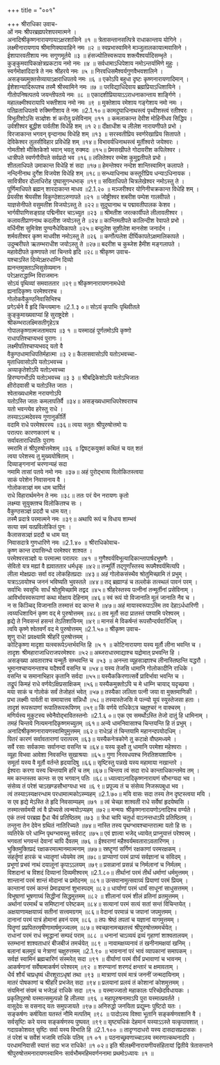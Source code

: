 +++
title = "००१"

+++
श्रीराधिका उवाच-  
ओं नमः श्रीपरब्रह्मपरेशपरमात्मने ।  
अनादिश्रीकृष्णनारायणायाऽक्षरशासिने ॥१ ॥
त्रेतासन्तानसत्पित्रे राधाकान्ताय योगिने ।  
लक्ष्मीनारायणाय श्रीमाणिक्यावाहिने नमः ॥२ ॥
स्वप्रभास्वामिने मञ्जुलालकायात्मवासिने ।  
ईशापारवतीशाय नमः सगुणमूर्तये ॥३ ॥
हंसज्योतिस्वरूपाय शक्त्यैश्वर्यादिसम्भृते ।  
कुङ्कुमवापिकाक्षेत्रप्रकटाय नमो नमः ॥४ ॥
सर्वधामाऽधिपेशाय नमोऽन्तर्यामिणे मुहुः ।  
स्वर्गमोक्षादिदात्रे ते नमः श्रीहरये नमः ॥५ ॥
निरवधिसमैश्वर्यगुणवैभवशालिने ।  
असङ्ख्यमुक्तसेव्यायाऽक्षराधिपतये नमः ॥६ ॥
एकोऽपि बहुधा दृष्टः कृष्णनारायणादिमान् ।  
ईशेशान्यादिरूपश्च तस्मै श्रीस्वामिने नमः ॥७ ॥
परविद्याधिदेवाय ब्रह्मप्रियाऽधिशायिने ।  
गीतोपनिषत्पतये जयन्तीपतये नमः ॥८ ॥
एकादशीप्रियायाऽऽराधनाकान्ताय शार्ङ्गिणे ।  
महालक्ष्मीश्वरायापि भक्तीशाय नमो नमः ॥९ ॥
मुक्तेशाय रमेशाय गङ्गेशाय नमो नमः ।  
पतिव्रताधिपतये रुक्मिणीशाय ते नमः ॥2.1.१०॥
कामदुघाधिनाथस्त्वं पृथ्वीशस्त्वं रतीश्वरः ।  
विभूतीशोऽसि सञ्ज्ञेशः शं करोतु प्रसेविनाम् ॥११ ॥
कमलाकान्त देवीश मोहिनीधव सिद्धिप ।  
उर्वशीश्वर बुद्धीश पार्वतीश विधेहि शम् ॥१ २॥
दीक्षाधीश च लीलेश नारायणीपते प्रभो ।  
विरजाकान्त भगवन् वृन्दानाथ विधेहि शम् ॥१३ ॥
सरस्वतीप्रिय स्वर्णरेखाप्रिय सितापते ।  
देविकेश्वर तुलसीविहार प्रविधेहि शम् ॥१४॥
विभावर्यधिनाथस्त्वं मूर्तीश्वरो जयेश्वरः ।  
गोमतीशो मौक्तिकेशो भवान् भवतु रुक्मदः ॥१५॥
प्रेमसखीपते गोदावरीश कपिलेश्वर ।  
धात्रीपते स्वर्णगौरीपते सर्वप्रदो भव ॥१६॥
ललितेश्वर रम्भेश कुमुद्वतीपते प्रभो ।  
शीतलाधिपते उमाकान्त विधेहि शं सदा ॥१७॥
हेमन्तेश्वर नन्देश शान्तिस्वामिन् कलापते ।  
नन्दिनीनाथ दुर्गेश विजयेश विधेहि शम् ॥१८॥
सन्ध्याधिनाथ कस्तूरीप्रिय धन्याऽधिनायक ।  
सावित्रीवर दोलाधिरोह पुष्पासुगन्धभाक् ॥१९॥
सविताधिपते चित्रलेखेश्वर नमोऽस्तु ते ।  
पूर्णिमाधिपते ब्रह्मन् शारदाकान्त माधव ॥2.1.२० ॥
मञ्जरीश्वर योगिनीचक्रकान्त विधेहि शम् ।  
प्रेयसीश श्रेयसीश विकुण्ठेशाऽरुणापते ॥२१ ॥
जोष्ट्रीश्वर शबरीश पम्पेश गालवीपते ।  
याज्ञसेनीपते वसुमतीश विजयोऽस्तु ते ॥२२॥
सुदुघानाथ च पद्मावतीपालक केशव ।  
भार्गवीपाणिसङ्ग्राह पद्मिनीवर चाऽच्युत ॥२३ ॥
श्रीमतीश जरत्कार्वीपते लीलावतीश्वर ।  
कलावतीप्राणनाथ कदलीश जयोऽस्तु ते ॥२४॥
कान्तिमतीपते कालिन्दीश रेवापते प्रभो ।  
वर्धिनीश सुमित्रेश पुण्यनैधेयिकापते ॥२५॥
बन्दुलेश सुशीलेश मानसेश जनार्दन ।  
शर्मवतीश्वर कृष्ण माधवीश नमोऽस्तु ते ॥२६ ॥
कर्णोत्पलेश दीर्घिकापतेऽक्षमालिकापते ।  
उदुम्बरीपते ऋतम्भराधीश जयोऽस्तु ते ॥२७॥
बदरीश च कुब्जेश हैमीश मङ्गलापते ।  
महावेदीपते कृष्णापते त्वां चिन्तये हृदि ॥२८॥
श्रीकृष्ण उवाच-  
यश्चाऽस्ति दिव्येऽक्षरधाम्नि दिव्यो  
ह्यनन्तमुक्ताऽभिसुसेव्यमानः ।  
परेऽक्षराद्धाम्नि विराजमानः  
सोऽयं पृथिव्यां समवाततार ॥२९॥
श्रीकृष्णनारायणनामधेयो  
ह्यनादिकृष्णः परमेश्वरश्च ।  
गोलोकवैकुण्ठनिवासिभिश्च  
प्रगेऽर्चने वै हृदि चिन्त्यमानः ॥2.1.३ ०॥
सोऽयं कृपाभिः पृथिवीतले  
कुङ्कुमाख्यवाप्यां हि सुराष्ट्रदेशे ।  
श्रीकम्भरालक्ष्मिसतीगृहेऽत्र  
गोपालकृष्णात्मजतामवाप ॥३ १ ॥
यस्मादहं पूर्णतमोऽपि कृष्णो  
राधापतिश्चाप्यभवं पुराणः ।  
लक्ष्मीपतिश्चाप्यभवद् यतो वै  
वैकुण्ठधामाधिपतिर्महात्मा ॥३ २॥
कैलासवासोऽपि यतोऽभवच्चा-  
मृताधिवासोऽपि यतोऽभवच्च ।  
अव्याकृतेशोऽपि यतोऽभवच्चा  
हिरण्यगर्भोऽपि यतोऽभवच्च ॥३ ३ ॥
श्रीबद्रिकेशोऽपि यतोऽभिजातः  
क्षीरोदवासी च यतोऽस्ति जातः ।  
श्वेताख्यधामेश नरायणोऽपि  
यतोऽस्ति जातः कमलापतिर्वै ॥३४॥
असङ्ख्यधामाधिपरेश्वराश्च  
यतो भवन्त्येव हरेस्तु राधे ।  
तस्याऽऽत्मदेवस्य गुणानुकीर्तिं  
वदामि राधे परमेश्वरस्य ॥३६॥
त्वया स्तुतः श्रीपुरुषोत्तमो यः  
परात्परः कारणकारणं च ।  
सर्वावताराधिपतिः पुराणः  
स्मरामि तं श्रीपुरुषोत्तमेशम् ॥३६ ॥
द्विषट्कयुक्तं कथितं च यत् शतं  
त्वया परेशस्य तु मुख्ययोषिताम् ।  
दिव्याङ्गनानां चरणान्यहं सदा  
नमामि तासां पतये नमो नमः ॥३७॥
अहं पुरोद्भाव्य विलोकितस्त्वया  
साकं परेशेन निवासनाय वै ।  
गोलोकसञ्ज्ञं मम धाम चार्पितं  
राधे विहारार्थमनेन ते नमः ॥३८॥
ततः परं येन नरायणः कृतो  
लक्ष्म्या सुयुक्तश्च विलोकितश्च सः ।  
वैकुण्ठसञ्ज्ञं प्रददौ च धाम यत्।  
तस्मै प्रदात्रे परमात्मने नमः ॥३९॥
अथापि रूपं च विधाय शाम्भवं  
सत्या समं यत्प्रविलोकितं पुनः ।  
कैलाससञ्ज्ञं प्रददौ च धाम यत्  
निवासदात्रे गुणधारिणे नमः ॥2.1.४० ॥
श्रीराधिकोवाच-  
कृष्ण कान्त दयासिन्धो परमेश्वर शाश्वत ।  
परमेश्वरसञ्ज्ञो यः परमात्मा परात्परः ॥४१ ॥
गुणैश्वर्यविभूत्यादिकान्तापार्षदभूषणैः ।  
सेवितो यत्र मह्यां वै ह्यवाततार धर्मधृक् ॥४२॥
तन्मूर्तिं तद्गुणाँस्तस्य रूपमैश्वर्यमित्यपि ।  
लीला मोक्षप्रदाः सर्वा वद लोकहितप्रदाः ॥४३॥
अहं गोलोकसंस्थैव श्रोतुमिच्छामि तं प्रभुम् ।  
यत्राऽऽवयोश्च जननं भविष्यति भुवस्तले ॥४४॥
तद् ब्रह्माण्डं च तल्लोकं तत्स्थलं पावनं परम् ।  
सर्वाभिः स्वसृभिः सार्धं श्रोतुमिच्छामि तद्वद ॥४५॥
श्रीहरेस्तस्य पत्नीनां तन्मूर्तीनां प्रसेविनाम् ।  
आविर्भावस्वरूपाणां कथा मोक्षाय देहिनाम् ॥४६॥
स्वं रूपं यो विजानाति मूलं जानाति नैव च ।  
न स किञ्चिद् विजानाति तस्मात्तं वद कान्त मे ॥४७॥
अहं मायास्वरूपाऽस्मि तव देहाऽर्धधारिणी ।  
त्वय्यधिशायिनं कृष्ण वद् मे पुरुषोत्तमम् ॥४८॥
तव मूर्तौ सदा प्रातस्तं पश्यामि परेश्वरम् ।  
हृद्ये ते निवसन्तं हसन्तं तेऽतिशायिनम् ॥४९॥
मानसं मे विकर्षन्तं रूपसौन्दर्यवारिधिम् ।  
त्वयि कृष्णे श्वेतवर्णं वद मे पुरुषोत्तमम् ॥2.1.५०॥
श्रीकृष्ण उवाच-  
शृणु राधे! प्रवक्ष्यामि श्रीहरिं पुरुषोत्तमम् ।  
कोटिकृष्णा मादृशा यत्स्वरूपेऽन्तर्भवन्ति हि ॥५ १ ॥
कोटिनारायणा यस्य मूर्तौ लीना भवन्ति च ।  
तादृशः श्रीमहाराजाधिराजपरमेश्वरः ॥५२॥
अब्जराधारमाद्याश्च यद्रोमात् प्रभवन्ति हि ।  
असङ्ख्या अवताराश्च यन्मूर्तेः सम्भवन्ति च ॥५३ ॥
अनन्ता व्यूहसञ्ज्ञाश्च लीनास्तिष्ठन्ति यद्धरौ ।  
भूमानश्चाप्यनन्ताश्च यदैश्वर्ये वसन्ति च ॥५४॥
यस्य तेजसि धामानि गोलोकादीनि राधिके ।  
वसन्ति च समानाभिहार कृतानि सर्वदा ॥५५॥
यस्यैककिरणात्सर्वे प्राविर्भावा भवन्ति च ।  
तद्रूपं किमहं राधे वर्णयेऽक्षिप्रसाक्षिकम् ॥५६॥
यस्यैकमुक्तोऽपि च मे धाम्नि चायाद् यदृच्छया ।  
मया साकं च गोलोकं सर्वं तेजोहतं भवेत् ॥५७॥
तस्यैका ललिता पत्नी जया वा मुक्तमाणिकी ।  
प्रभा लक्ष्मीः पार्वती वा समायात्तव सन्निधौ ॥५८॥
तस्यास्तेजसि मे पत्न्यो यूयं स्युस्तेजसा हताः ।  
तादृशं रूपरूपाणां रूपातिरूपरूपिणम् ॥५९॥
किं वर्णये राधिकेऽत्र चक्षुश्चरं न वाक्चरम् ।  
मणिर्यस्य मुकुटस्य स्वेनैवोद्भावितस्तनोः ॥2.1.६ ०॥
एक एव समर्थोऽस्ति तेजो दातुं हि धामिनाम् ।  
तमहं चिन्तये नित्यमनादिकृष्णमच्युतम् ॥६१॥
अन्ये धामनिवासाश्च चिन्तयन्ति हि तं प्रभुम् ।  
अनादिश्रीकृष्णनारायणस्वामिपुमुत्तमम् ॥६२॥
राधेऽहं तं चिन्तयामि महानन्दपयोदधिम् ।  
पितरं कारणं सर्वावताराणां परात्परम् ॥६३॥
यस्यैकनेत्रकोणे तु कटाक्षे वौष्ठमध्यमे ।  
सर्वे रसाः सर्वकामाः सर्वानन्दा वसन्ति च ॥६४॥
यस्य कुक्षौ तु धामानि परमेशा महेश्वराः ।  
व्यूहा विभवा आवेशा निवसन्ति सुखाश्रयाः ॥६५॥
गुणा निरवधयश्च निरतिशयशायिनः ।  
समूर्ता यस्य वै मूर्तौ वर्तन्ते हृदयादिषु ॥६६॥
सृष्टिस्तु पन्नखे यस्य महामाया नखान्तरे ।  
ईश्वराः करगा यस्य चिन्तयामि हरिं च तम् ॥६७॥
चिन्तय त्वं सदा राधे कान्ताधिकान्तमेव तम् ।  
मम कान्तस्तव कान्तः स एव भगवान् पतिः ॥६८॥
ध्यात्वाऽनादिकृष्णनारायणं सौभाग्यदा भव ।  
संसेव्य तं परेशं चाऽखण्डसौभाग्यधा भव ॥६ ९॥
प्रपूज्य तं च संसेव्य निजरूपबुधा भव ।  
त्वं तस्याऽस्यक्षरन्धाम परधामात्मकोऽस्म्यहम् ॥2.1.७०॥
मयि वासः सदा तस्य तेन दृष्टस्त्वया मयि ।  
स एव हृद्ये मेऽस्ति ते हृदि निवसाम्यहम् ॥७१ ॥
त्वं चेच्छा शाश्वती राधे सर्वेषां हृदयेष्वसि ।  
तस्मात्सर्वमयी त्वं वै प्रोच्यसे त्वन्मयोऽप्यहम् ॥७२॥
मन्मयः श्रीकृष्णनारायणोऽनादिश्च वर्ण्यते ।  
एकं तत्त्वं परब्रह्म द्वैधा चैवं प्रतिष्ठितम् ॥७३ ॥
त्रेधा चापि चतुर्धा वाऽनन्तधाऽपि प्रतिष्ठितम् ।  
तन्तुना तेन देवेन ग्रथितं नातिरिच्यते ॥७४॥
नास्ति तस्य पृथग्भावश्चान्तरात्मा यतो हि सः ।  
व्यतिरेके परे धाम्नि पृथग्भावस्तु सर्वराट् ॥७५॥
एवं ज्ञात्वा भजेद् ध्यायेत् प्राप्नुयात्तं परेश्वरम् ।  
भगवतां भगवन्तं देवानां चापि दैवतम् ॥७६ ॥
ईश्वराणां महैश्वर्यमवताराऽवतारिणम् ।  
भुक्तिमुक्तिप्रदं रक्षाकरमात्मानमात्मनाम् ॥७७॥
स्रष्टॄणां सर्गिणं रक्षकाणां परमरक्षकम् ।  
संहर्तॄणां हारकं च ध्यातॄणां ध्येयमेव तम् ॥७८॥
प्राप्याणां परमं प्राप्यं सर्वज्ञानां च संविदम् ।  
प्रभूणां प्रभवं नाथं दयालूनां कृपाऽऽलयम् ॥७९॥
प्रसन्नानां प्रसन्नं च निर्मलानां च निर्मलम् ।  
विशदानां च विशदं दिव्यानां दिव्यमीश्वरम् ॥2.1.८०॥
तीर्थानां परमं तीर्थं धर्माणां धर्ममुत्तमम् ।  
शान्तानां परमं शान्तं मोदानां च प्रमोदनम् ॥८१॥
उत्सवानामुत्सवाग्र्यं प्रियाणां परमं प्रियम् ।  
कान्तानां परमं कान्तं प्रेमाढ्यानां शुभास्पदम् ॥८२॥
धार्याणां परमं धार्यं साधूनां साधुसत्तमम् ।  
विभूषाणां भूषणाग्र्यं सिद्धीनां सिद्धमुत्तमम् ॥८२ ॥
शीलानां परमं शीलं व्रतिनां व्रतमुत्तमम् ।  
अर्थानां परमार्थं च समिष्टानां परेष्टकम् ॥८४॥
सत्यानां परमं सत्यं सतां सन्तं विचिन्तयेत् ।  
अक्षयाणामक्षयाग्र्यं सतीनां सत्त्वमग्रगम् ॥८६॥
वेदानां परमान्नं च जपानां जपमुत्तमम् ।  
दानानां परमं पात्रं होमानां हवनं परम् ॥८६ ॥
तपः श्रेष्ठं तपतां च यज्ञानां यागमुत्तमम् ।  
पितॄणां प्रप्रपितरमृषीणामार्षमुज्ज्वलम् ॥८७॥
स्वच्छानामच्छतत्त्वं श्रीपुरुषोत्तममर्चयेत् ।  
राधानां परमं राधं स्मृद्धानां सम्पदं पराम् ॥८८ ॥
धनानां चाऽव्ययं द्रव्यं गृहाणां शाश्वतालयम् ।  
स्तम्भानां शाश्वताधारं बीजबीजं तमर्चयेत् ॥८९ ॥
नावामक्षय्यनावं तं खनीनामक्षयां खनिम् ।  
बलानां बलमुग्रं च नेत्राणां चक्षुरुत्तमम् ॥2.1.९० ॥
भावनानां परं भावं व्यापकानां समापकम् ।  
सर्वज्ञं स्वामिनं ब्रह्मचारिणं संस्मरेत् सदा ॥९१ ॥
वीर्याणां परमं वीर्यं प्रभावाणां च भावनम् ।  
आकर्षणानां सर्वेषामाकर्षणं परेश्वरम् ॥९२ ॥
शरण्यानां शरणदं क्षन्तारं च क्षमावताम् ।  
धैर्य शौर्यं चाप्रधृष्यं धीरशूराऽधृषां तथा ॥९३ ॥
मात्राणां परमं मात्रं जननीं जन्मदायिनाम् ।  
मातरं पोषकाणां च श्रीहरिं प्रभजेत् सदा ॥९४॥
प्रलयानां प्रलयं तं कोशानां कोशमुत्तमम् ।  
संयमिनां संयमं च भजेऽहं राधिके सदा ॥९५ ॥
यस्माज्जातो महाकालः परिच्छेदविधायकः ।  
प्रकृतिपूरुषो यस्मात्समुत्पन्नो हि लीलया ॥९६ ॥
महापूरुषनामाऽपि पुरा यस्मात्प्रवर्तते ।  
वासुदेवः स वसनाद् यतः समुपजायते ॥९७॥
अनिरुद्धो जनयिता प्रद्युम्नः पुष्टिदो यतः ।  
सङ्कर्षणः कर्षयिता यतस्तं नौमि मत्पतिम् ॥९८ ॥
पादोऽस्य विश्वा भूतानि सङ्कर्षणवशानि वै ।  
सर्वसृष्टिः करे यस्य सङ्कर्षणस्य पुष्पवत् ॥९९॥
सृष्ट्यधिकं देहमानं यस्याऽऽस्ते यत्कृपावशात् ।  
गदाग्रकोशवत् सृष्टिः सर्वा यस्य विभाति हि ॥2.1.१०० ॥
तादृग्गदाधरो यस्य दासदासप्रदासकः ।  
तं परेशं च सर्वेशं भजामि राधिके पतिम् ॥१ ०१ ॥
पठनाच्छ्रवणाच्चाऽस्य स्मरणात्कथनादपि ।  
परधामनिवासी स्यात्तं सदा भज राधिके! ॥१ ०२॥
इति श्रीलक्ष्मीनारायणीयसंहितायां द्वितीये त्रेतासन्ताने श्रीपुरुषोत्तमनारायणस्वामिनः सार्वभौममहिमवर्णननामा प्रथमोऽध्यायः ॥१ ॥
    
    
